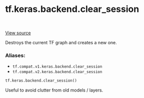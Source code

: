 <div itemscope itemtype="http://developers.google.com/ReferenceObject">
<meta itemprop="name" content="tf.keras.backend.clear_session" />
<meta itemprop="path" content="Stable" />
</div>

# tf.keras.backend.clear_session

<!-- Insert buttons -->

<table class="tfo-notebook-buttons tfo-api" align="left">
</table>

<a target="_blank" href="/code/stable/tensorflow/python/keras/backend.py">View source</a>



<!-- Start diff -->
Destroys the current TF graph and creates a new one.

### Aliases:

* `tf.compat.v1.keras.backend.clear_session`
* `tf.compat.v2.keras.backend.clear_session`


``` python
tf.keras.backend.clear_session()
```



<!-- Placeholder for "Used in" -->

Useful to avoid clutter from old models / layers.